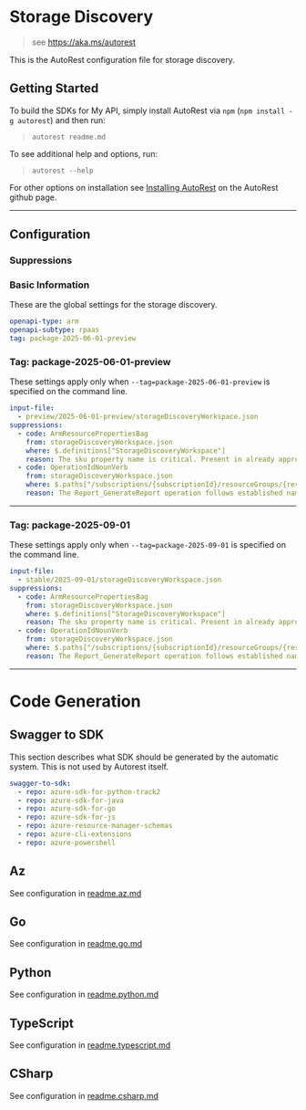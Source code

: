 # Storage Discovery

> see https://aka.ms/autorest

This is the AutoRest configuration file for storage discovery.

## Getting Started

To build the SDKs for My API, simply install AutoRest via `npm` (`npm install -g autorest`) and then run:

> `autorest readme.md`

To see additional help and options, run:

> `autorest --help`

For other options on installation see [Installing AutoRest](https://aka.ms/autorest/install) on the AutoRest github page.

---

## Configuration

### Suppressions

### Basic Information

These are the global settings for the storage discovery.

```yaml
openapi-type: arm
openapi-subtype: rpaas
tag: package-2025-06-01-preview
```

### Tag: package-2025-06-01-preview

These settings apply only when `--tag=package-2025-06-01-preview` is specified on the command line.

```yaml $(tag) == 'package-2025-06-01-preview'
input-file:
  - preview/2025-06-01-preview/storageDiscoveryWorkspace.json
suppressions:
  - code: ArmResourcePropertiesBag
    from: storageDiscoveryWorkspace.json
    where: $.definitions["StorageDiscoveryWorkspace"]
    reason: The sku property name is critical. Present in already approved version.
  - code: OperationIdNounVerb
    from: storageDiscoveryWorkspace.json
    where: $.paths["/subscriptions/{subscriptionId}/resourceGroups/{resourceGroupName}/providers/Microsoft.StorageDiscovery/storageDiscoveryWorkspaces/{storageDiscoveryWorkspaceName}/reports/{discoveryResourceName}/generateReport"].post.operationId
    reason: The Report_GenerateReport operation follows established naming conventions for this service as per ARM review.
```

---

### Tag: package-2025-09-01

These settings apply only when `--tag=package-2025-09-01` is specified on the command line.

```yaml $(tag) == 'package-2025-09-01'
input-file:
  - stable/2025-09-01/storageDiscoveryWorkspace.json
suppressions:
  - code: ArmResourcePropertiesBag
    from: storageDiscoveryWorkspace.json
    where: $.definitions["StorageDiscoveryWorkspace"]
    reason: The sku property name is critical. Present in already approved version.
  - code: OperationIdNounVerb
    from: storageDiscoveryWorkspace.json
    where: $.paths["/subscriptions/{subscriptionId}/resourceGroups/{resourceGroupName}/providers/Microsoft.StorageDiscovery/storageDiscoveryWorkspaces/{storageDiscoveryWorkspaceName}/reports/{discoveryResourceName}/generateReport"].post.operationId
    reason: The Report_GenerateReport operation follows established naming conventions for this service as per ARM review.
```

---

# Code Generation

## Swagger to SDK

This section describes what SDK should be generated by the automatic system.
This is not used by Autorest itself.

```yaml $(swagger-to-sdk)
swagger-to-sdk:
  - repo: azure-sdk-for-python-track2
  - repo: azure-sdk-for-java
  - repo: azure-sdk-for-go
  - repo: azure-sdk-for-js
  - repo: azure-resource-manager-schemas
  - repo: azure-cli-extensions
  - repo: azure-powershell
```

## Az

See configuration in [readme.az.md](./readme.az.md)

## Go

See configuration in [readme.go.md](./readme.go.md)

## Python

See configuration in [readme.python.md](./readme.python.md)

## TypeScript

See configuration in [readme.typescript.md](./readme.typescript.md)

## CSharp

See configuration in [readme.csharp.md](./readme.csharp.md)
